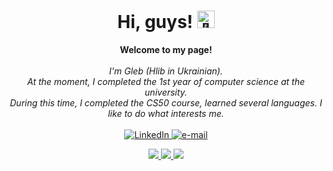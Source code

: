 <h1 align="center">Hi, guys! <img src="https://github.com/wervlad/wervlad/assets/24524555/766d336d-b87d-44ba-807c-c51de2bc6b4d" width="28px" alt="👋"></h1>
<p align="center">
    <b>Welcome to my page!</b><br><br>
    <i>
        I'm Gleb (Hlib in Ukrainian).<br>
        At the moment, I completed the 1st year of computer science at the university.<br>
        During this time, I completed the CS50 course, learned several languages. I like to do what interests me.<br>
    </i><br>
    <a href="https://www.linkedin.com/in/gleb-ishchenko-4b2343273">
        <img src="https://img.shields.io/badge/LinkedIn-blue?style=flat-square&logo=linkedin" alt="LinkedIn">
    </a>
    <a href="mailto:glebishshenko1000@gmail.com">
        <img src="https://img.shields.io/badge/Email-blue?style=flat-square&logo=gmail&logoColor=white" alt="e-mail">
    </a>
</p>


<p align="center">
  <a href="https://github.com/DilerFeed">
    <img src="http://github-profile-summary-cards.vercel.app/api/cards/profile-details?username=DilerFeed&theme=aura" />
  </a>
  <a href="https://github.com/DilerFeed">
    <img src="https://github-readme-streak-stats.herokuapp.com?user=DilerFeed&theme=aura&hide_border=true&border_radius=0" />
  </a>
  <a href="https://github.com/DilerFeed">
    <img src="http://github-profile-summary-cards.vercel.app/api/cards/repos-per-language?username=DilerFeed&theme=aura" />
  </a>
</p>

<!--
**DilerFeed/DilerFeed** is a ✨ _special_ ✨ repository because its `README.md` (this file) appears on your GitHub profile.

Here are some ideas to get you started:

- 🔭 I’m currently working on ...
- 🌱 I’m currently learning ...
- 👯 I’m looking to collaborate on ...
- 🤔 I’m looking for help with ...
- 💬 Ask me about ...
- 📫 How to reach me: ...
- 😄 Pronouns: ...
- ⚡ Fun fact: ...
-->
